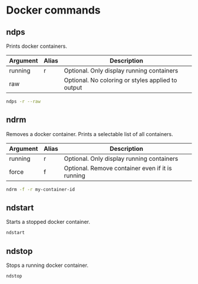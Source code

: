 # Docker commands

## ndps
Prints docker containers.

| Argument  | Alias | Description |
| --------- | ----- | ----------- |
| running   | r     | Optional. Only display running containers |
| raw       |       | Optional. No coloring or styles applied to output |

```bash
ndps -r --raw
```

## ndrm
Removes a docker container. Prints a selectable list of all containers.

| Argument  | Alias | Description |
| --------- | ----- | ----------- |
| running   | r     | Optional. Only display running containers |
| force     | f     | Optional. Remove container even if it is running |

```bash
ndrm -f -r my-container-id
```

## ndstart
Starts a stopped docker container.

```bash
ndstart
```

## ndstop
Stops a running docker container.

```bash
ndstop
```